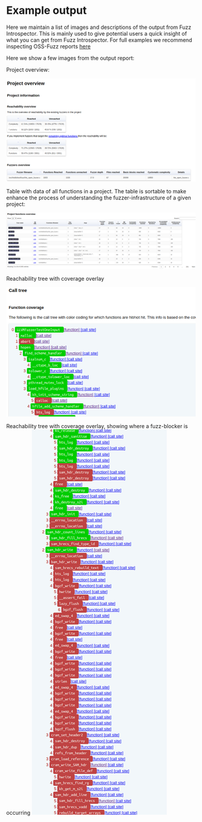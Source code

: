 # Example output
Here we maintain a list of images and descriptions of the output
from Fuzz Introspector. This is mainly used to give potential users
a quick insight of what you can get from Fuzz Introspector. For
full examples we recommend inspecting OSS-Fuzz reports [here](https://oss-deepfuzz.storage.googleapis.com/index.html)

Here we show a few images from the output report:

Project overview:

![project overview](/doc/img/project_overview.png)


Table with data of all functions in a project. The table is sortable to make enhance the process of understanding the fuzzer-infrastructure of a given project:

![Functions table](/doc/img/functions_overview.png)

Reachability tree with coverage overlay

![Overlay 1](/doc/img/overlay-1.png)


Reachability tree with coverage overlay, showing where a fuzz-blocker is occurring
![Overlay 2](/doc/img/overlay-2.png)

